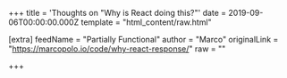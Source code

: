 
+++
title = 'Thoughts on "Why is React doing this?"'
date = 2019-09-06T00:00:00.000Z
template = "html_content/raw.html"

[extra]
feedName = "Partially Functional"
author = "Marco"
originalLink = "https://marcopolo.io/code/why-react-response/"
raw = ""

+++

